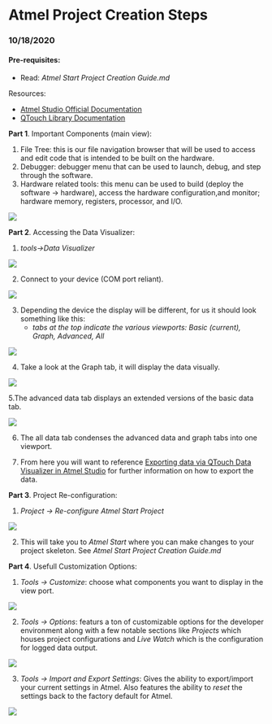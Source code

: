 <h1>Atmel Project Creation Steps </h1>

<h3>10/18/2020</h3>

<h4>Pre-requisites:</h4>

- Read: _Atmel Start Project Creation Guide.md_

Resources:

- [Atmel Studio Official Documentation](https://onlinedocs.microchip.com/pr/GUID-ECD8A826-B1DA-44FC-BE0B-5A53418A47BD-en-US-4.1.1/index.html?GUID-00257F02-E33C-40C3-B324-83DBCC05EC30)
- [QTouch Library Documentation](https://microchipdeveloper.com/touch:generate-qtouch-configurator-touch-project)

**Part 1**. Important Components (main view):

1. File Tree: this is our file navigation browser that will be used to access and edit code that is intended to be built on the hardware.
2. Debugger: debugger menu that can be used to launch, debug, and step through the software.
3. Hardware related tools: this menu can be used to build (deploy the software -> hardware), access the hardware configuration,and monitor; hardware memory, registers, processor, and I/O.

![](https://i.imgur.com/6UeLRco.jpg)

**Part 2**. Accessing the Data Visualizer:

1. *tools->Data Visualizer*

![](https://i.imgur.com/2NLMbv0.jpg)

2. Connect to your device (COM port reliant).

![](https://i.imgur.com/p3Bknur.jpg)

3. Depending the device the display will be different, for us it should look something like this:
    - *tabs at the top indicate the various viewports: Basic (current), Graph, Advanced, All*

![](https://i.imgur.com/zWvBMCU.jpg)

4. Take a look at the Graph tab, it will display the data visually.

![](https://i.imgur.com/RgJinDI.jpg)

5.The advanced data tab displays an extended versions of the basic data tab.

![](https://i.imgur.com/oyYFs1Q.jpg)

6. The all data tab condenses the advanced data and graph tabs into one viewport.

7. From here you will want to reference [Exporting data via QTouch Data Visualizer in Atmel Studio](Atmel_Start_Project_Creation_Guide.md) for further information on how to export the data.

**Part 3**. Project Re-configuration:

1. *Project -> Re-configure Atmel Start Project*

![](https://i.imgur.com/H7a86GU.jpg)

2. This will take you to *Atmel Start* where you can make changes to your project skeleton. See *Atmel Start Project Creation Guide.md*


**Part 4**. Usefull Customization Options:

1. *Tools -> Customize*: choose what components you want to display in the view port.

![](https://i.imgur.com/O2yeWr3.jpg)

2. *Tools -> Options*: featurs a ton of customizable options for the developer environment along with a few notable sections like *Projects* which houses project configurations and *Live Watch* which is the configuration for logged data output.

![](https://i.imgur.com/To08mUU.jpg)

3. *Tools -> Import and Export Settings*: Gives the ability to export/import your current settings in Atmel. Also features the ability to *reset* the settings back to the factory default for Atmel.

![](https://i.imgur.com/bis59p4.jpg)
